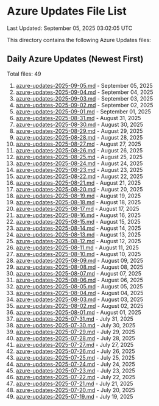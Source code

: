 # Azure Updates File List

Last Updated: September 05, 2025 03:02:05 UTC

This directory contains the following Azure Updates files:

## Daily Azure Updates (Newest First)

Total files: 49

1. [azure-updates-2025-09-05.md](./azure-updates-2025-09-05.md) - September 05, 2025
2. [azure-updates-2025-09-04.md](./azure-updates-2025-09-04.md) - September 04, 2025
3. [azure-updates-2025-09-03.md](./azure-updates-2025-09-03.md) - September 03, 2025
4. [azure-updates-2025-09-02.md](./azure-updates-2025-09-02.md) - September 02, 2025
5. [azure-updates-2025-09-01.md](./azure-updates-2025-09-01.md) - September 01, 2025
6. [azure-updates-2025-08-31.md](./azure-updates-2025-08-31.md) - August 31, 2025
7. [azure-updates-2025-08-30.md](./azure-updates-2025-08-30.md) - August 30, 2025
8. [azure-updates-2025-08-29.md](./azure-updates-2025-08-29.md) - August 29, 2025
9. [azure-updates-2025-08-28.md](./azure-updates-2025-08-28.md) - August 28, 2025
10. [azure-updates-2025-08-27.md](./azure-updates-2025-08-27.md) - August 27, 2025
11. [azure-updates-2025-08-26.md](./azure-updates-2025-08-26.md) - August 26, 2025
12. [azure-updates-2025-08-25.md](./azure-updates-2025-08-25.md) - August 25, 2025
13. [azure-updates-2025-08-24.md](./azure-updates-2025-08-24.md) - August 24, 2025
14. [azure-updates-2025-08-23.md](./azure-updates-2025-08-23.md) - August 23, 2025
15. [azure-updates-2025-08-22.md](./azure-updates-2025-08-22.md) - August 22, 2025
16. [azure-updates-2025-08-21.md](./azure-updates-2025-08-21.md) - August 21, 2025
17. [azure-updates-2025-08-20.md](./azure-updates-2025-08-20.md) - August 20, 2025
18. [azure-updates-2025-08-19.md](./azure-updates-2025-08-19.md) - August 19, 2025
19. [azure-updates-2025-08-18.md](./azure-updates-2025-08-18.md) - August 18, 2025
20. [azure-updates-2025-08-17.md](./azure-updates-2025-08-17.md) - August 17, 2025
21. [azure-updates-2025-08-16.md](./azure-updates-2025-08-16.md) - August 16, 2025
22. [azure-updates-2025-08-15.md](./azure-updates-2025-08-15.md) - August 15, 2025
23. [azure-updates-2025-08-14.md](./azure-updates-2025-08-14.md) - August 14, 2025
24. [azure-updates-2025-08-13.md](./azure-updates-2025-08-13.md) - August 13, 2025
25. [azure-updates-2025-08-12.md](./azure-updates-2025-08-12.md) - August 12, 2025
26. [azure-updates-2025-08-11.md](./azure-updates-2025-08-11.md) - August 11, 2025
27. [azure-updates-2025-08-10.md](./azure-updates-2025-08-10.md) - August 10, 2025
28. [azure-updates-2025-08-09.md](./azure-updates-2025-08-09.md) - August 09, 2025
29. [azure-updates-2025-08-08.md](./azure-updates-2025-08-08.md) - August 08, 2025
30. [azure-updates-2025-08-07.md](./azure-updates-2025-08-07.md) - August 07, 2025
31. [azure-updates-2025-08-06.md](./azure-updates-2025-08-06.md) - August 06, 2025
32. [azure-updates-2025-08-05.md](./azure-updates-2025-08-05.md) - August 05, 2025
33. [azure-updates-2025-08-04.md](./azure-updates-2025-08-04.md) - August 04, 2025
34. [azure-updates-2025-08-03.md](./azure-updates-2025-08-03.md) - August 03, 2025
35. [azure-updates-2025-08-02.md](./azure-updates-2025-08-02.md) - August 02, 2025
36. [azure-updates-2025-08-01.md](./azure-updates-2025-08-01.md) - August 01, 2025
37. [azure-updates-2025-07-31.md](./azure-updates-2025-07-31.md) - July 31, 2025
38. [azure-updates-2025-07-30.md](./azure-updates-2025-07-30.md) - July 30, 2025
39. [azure-updates-2025-07-29.md](./azure-updates-2025-07-29.md) - July 29, 2025
40. [azure-updates-2025-07-28.md](./azure-updates-2025-07-28.md) - July 28, 2025
41. [azure-updates-2025-07-27.md](./azure-updates-2025-07-27.md) - July 27, 2025
42. [azure-updates-2025-07-26.md](./azure-updates-2025-07-26.md) - July 26, 2025
43. [azure-updates-2025-07-25.md](./azure-updates-2025-07-25.md) - July 25, 2025
44. [azure-updates-2025-07-24.md](./azure-updates-2025-07-24.md) - July 24, 2025
45. [azure-updates-2025-07-23.md](./azure-updates-2025-07-23.md) - July 23, 2025
46. [azure-updates-2025-07-22.md](./azure-updates-2025-07-22.md) - July 22, 2025
47. [azure-updates-2025-07-21.md](./azure-updates-2025-07-21.md) - July 21, 2025
48. [azure-updates-2025-07-20.md](./azure-updates-2025-07-20.md) - July 20, 2025
49. [azure-updates-2025-07-19.md](./azure-updates-2025-07-19.md) - July 19, 2025
